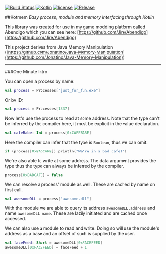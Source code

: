[![Build Status](https://travis-ci.org/Jire/Kotmem.svg?branch=master)](https://travis-ci.org/Jire/Kotmem) [![Kotlin](https://img.shields.io/badge/kotlin-1.0.0-blue.svg)](http://kotlinlang.org) [![license](https://img.shields.io/badge/license-LGPL%203.0-yellowgreen.svg)](https://github.com/Jire/Kotmem/blob/master/LICENSE) [![Release](https://jitpack.io/v/Jire/Kotmem.svg)](https://jitpack.io/#Jire/Kotmem)


##Kotmem
_Easy process, module and memory interfacing through Kotlin_

This library was created for use in my game modding platform called Abendigo which you can see here: [https://github.com/Jire/Abendigo](https://github.com/Jire/Abendigo)

This project derives from Java Memory Manipulation ([https://github.com/Jonatino/Java-Memory-Manipulation](https://github.com/Jonatino/Java-Memory-Manipulation))

---

###One Minute Intro

You can open a process by name:

```kotlin
val process = Processes["just_for_fun.exe"]
```

Or by ID:

```kotlin
val process = Processes[1337]
```

Now let's use the process to read at some address. Note that the type can't be inferred by the compiler here, it must
 be explicit in the value declaration.

```kotlin
val cafeBabe: Int = process[0xCAFEBABE]
```

Here the compiler can infer that the type is `Boolean`, thus we can omit.

```kotlin
if (process[0xBADCAFE]) println("We're in a bad cafe!")
```

We're also able to write at some address. The data argument provides the type thus the type can always be inferred by
 the compiler.

```kotlin
process[0xBADCAFE] = false
```

We can resolve a process' module as well. These are cached by name on first call.

```kotlin
val awesomeDLL = process["awesome.dll"]
```

With the module we are able to query its address `awesomeDLL.address` and name `awesomeDLL.name`. These are lazily 
initiated and are cached once accessed.

We can also use a module to read and write. Doing so will use the module's address as a base and an offset of such is
 supplied by the user.

```kotlin
val faceFeed: Short = awesomeDLL[0xFACEFEED]
awesomeDLL[0xFACEFEED] = faceFeed + 1
```